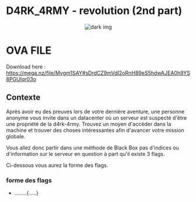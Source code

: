 # D4RK_4RMY - revolution (2nd part)

<p align="center">
    <img src="https://c1.staticflickr.com/9/8270/29962849562_5db94879c5_b.jpg" title="dark img" />
</p>

# OVA FILE

Download here : https://mega.nz/file/Mygm1SAY#sDrdCZ9mVdI2oRnH89eS5hdwAJEA0h9YS8PGUIqr03o

## Contexte

Après avoir eu des preuves lors de votre dernière aventure, une personne anonyme vous invite dans un datacenter où un serveur est suspecté d'être une propriété de la d4rk-4rmy. Trouvez un moyen d'accéder dans la machine et trouver des choses intéressantes afin d'avancer votre mission globale.

Vous allez donc partir dans une méthode de Black Box pas d'indices ou d'information sur le serveur en question à part qu'il existe 3 flags. 

Ci-dessous vous aurez la forme des flags.


### forme des flags

- ........{.....}
